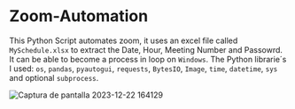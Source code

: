 # Zoom-Automation
This Python Script automates zoom, it uses an  excel file called `MySchedule.xlsx` to extract the Date, Hour, Meeting Number and Passowrd. 
It can be able to become a process in loop on  `Windows`. The Python librarie´s I used: `os`, `pandas`, `pyautogui`, `requests`, `BytesIO`, `Image`, `time`, `datetime`, `sys` and optional  `subprocess`.

![Captura de pantalla 2023-12-22 164129](https://github.com/Valenriquez/Zoom-Automation/assets/93287062/847d83b6-cc78-4ab9-b028-a4926293eb9a)
